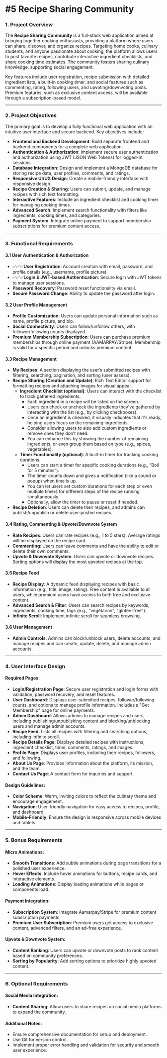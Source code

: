 # #5 Recipe Sharing Community

### 1\. Project Overview

The **Recipe Sharing Community** is a full-stack web application aimed at bringing together cooking enthusiasts, providing a platform where users can share, discover, and organize recipes. Targeting home cooks, culinary students, and anyone passionate about cooking, the platform allows users to post favorite recipes, contribute interactive ingredient checklists, and share cooking time estimates. The community fosters sharing culinary knowledge, supporting social engagement.

Key features include user registration, recipe submission with detailed ingredient lists, a built-in cooking timer, and social features such as commenting, rating, following users, and upvoting/downvoting posts. Premium features, such as exclusive content access, will be available through a subscription-based model.

* * *

### 2\. Project Objectives

The primary goal is to develop a fully functional web application with an intuitive user interface and secure backend. Key objectives include:

*   **Frontend and Backend Development**: Build separate frontend and backend components for a complete web application.
*   **Authentication & Authorization**: Implement secure user authentication and authorization using JWT (JSON Web Tokens) for logged-in sessions.
*   **Database Integration**: Design and implement a MongoDB database for storing recipe data, user profiles, comments, and ratings.
*   **Responsive UI/UX Design**: Create a mobile-friendly interface with responsive design.
*   **Recipe Creation & Sharing**: Users can submit, update, and manage recipes with rich text formatting.
*   **Interactive Features**: Include an ingredient checklist and cooking timer for managing cooking times.
*   **Advanced Search**: Implement search functionality with filters like ingredients, cooking times, and categories.
*   **Payment System**: Integrate online payment to support membership subscriptions for premium content access.

* * *

### 3\. Functional Requirements

#### 3.1 User Authentication & Authorization

*   ✅✅✅**User Registration**: Account creation with email, password, and profile details (e.g., username, profile picture).
*   ✅✅✅**Login & JWT-based Authentication**: Secure login with JWT tokens to manage user sessions.
*   **Password Recovery**: Password reset functionality via email.
*   **Secure Password Change**: Ability to update the password after login.

#### 3.2 User Profile Management

*   **Profile Customization**: Users can update personal information such as name, profile picture, and bio.
*   **Social Connectivity**: Users can follow/unfollow others, with follower/following counts displayed.
*   **Premium Membership Subscription**: Users can purchase premium memberships through online payment (AAMARPAY/Stripe). Membership is valid for a specific period and unlocks premium content.

#### 3.3 Recipe Management

*   **My Recipes**: A section displaying the user’s submitted recipes with filtering, searching, pagination, and sorting (user assess).
*   **Recipe Sharing (Creation and Update)**: Rich Text Editor support for formatting recipes and attaching images for visual appeal.
    *   **Ingredient Checklist (optional)**: Users can interact with the checklist to track gathered ingredients.
         - Each ingredient in a recipe will be listed on the screen.
         - Users can check or uncheck the ingredients they've gathered by interacting with the list (e.g., by clicking checkboxes).
         - Once an ingredient is checked, it visually indicates that it's ready, helping users focus on the remaining ingredients.
         - Consider allowing users to also add custom ingredients or remove ones they don’t need.
         - You can enhance this by showing the number of remaining ingredients, or even group them based on type (e.g., spices, vegetables).
    *   **Timer Functionality (optional)**: A built-in timer for tracking cooking durations.
         - Users can start a timer for specific cooking durations (e.g., “Boil for 5 minutes”).
         - The timer counts down and gives a notification (like a sound or popup) when time is up.
         - You can let users set custom durations for each step or even multiple timers for different steps of the recipe running simultaneously.
         - Optionally, allow the timer to pause or reset if needed.
*   **Recipe Deletion**: Users can delete their recipes, and admins can publish/unpublish or delete user-posted recipes.

#### 3.4 Rating, Commenting & Upvote/Downvote System

*   **Rate Recipes**: Users can rate recipes (e.g., 1 to 5 stars). Average ratings will be displayed on the recipe card.
*   **Commenting**: Users can leave comments and have the ability to edit or delete their own comments.
*   **Upvote & Downvote System**: Users can upvote or downvote recipes. Sorting options will display the most upvoted recipes at the top.

#### 3.5 Recipe Feed

*   **Recipe Display**: A dynamic feed displaying recipes with basic information (e.g., title, image, rating). Free content is available to all users, while premium users have access to both free and exclusive content.
*   **Advanced Search & Filter**: Users can search recipes by keywords, ingredients, cooking time, tags (e.g., "vegetarian", "gluten-free").
*   **Infinite Scroll**: Implement infinite scroll for seamless browsing.

#### 3.6 User Management

*   **Admin Controls**: Admins can block/unblock users, delete accounts, and manage recipes and can create, update, delete, and manage admin accounts.

* * *

### 4\. User Interface Design

#### Required Pages:

*   **Login/Registration Page**: Secure user registration and login forms with validation, password recovery, and reset features.
*   **User Dashboard**: Displays user-submitted recipes, follower/following counts, and options to manage profile information. Includes a "Get Membership" page for online payments.
*   **Admin Dashboard**: Allows admins to manage recipes and users, including publishing/unpublishing content and blocking/unblocking users and manage admin accounts.
*   **Recipe Feed**: Lists all recipes with filtering and searching options, including infinite scroll.
*   **Recipe Details Page**: Displays detailed recipes with instructions, ingredient checklist, timer, comments, ratings, and images.
*   **Profile Page**: Displays user profiles, including their recipes, followers, and following.
*   **About Us Page**: Provides information about the platform, its mission, and the team.
*   **Contact Us Page**: A contact form for inquiries and support.

#### Design Guidelines:

*   **Color Scheme**: Warm, inviting colors to reflect the culinary theme and encourage engagement.
*   **Navigation**: User-friendly navigation for easy access to recipes, profile, and dashboard.
*   **Mobile-Friendly**: Ensure the design is responsive across mobile devices and tablets.

* * *

### 5\. Bonus Requirements

#### Micro Animations:

*   **Smooth Transitions**: Add subtle animations during page transitions for a polished user experience.
*   **Hover Effects**: Include hover animations for buttons, recipe cards, and interactive elements.
*   **Loading Animations**: Display loading animations while pages or components load.

#### Payment Integration:

*   **Subscription System**: Integrate Aamarpay/Stripe for premium content subscription payments.
*   **Premium User Subscription**: Premium users get access to exclusive content, advanced filters, and an ad-free experience.

#### Upvote & Downvote System:

*   **Content Ranking**: Users can upvote or downvote posts to rank content based on community preferences.
*   **Sorting by Popularity**: Add sorting options to prioritize highly upvoted content.

* * *

### 6\. Optional Requirements

#### Social Media Integration:

*   **Content Sharing**: Allow users to share recipes on social media platforms to expand the community.

#### Additional Notes:

*   Ensure comprehensive documentation for setup and deployment.
*   Use Git for version control.
*   Implement proper error handling and validation for security and smooth user experience.

####